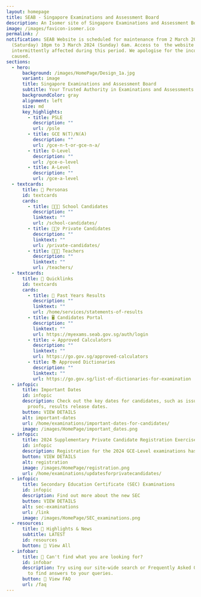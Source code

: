 ```yaml
---
layout: homepage
title: SEAB - Singapore Examinations and Assessment Board
description: An Isomer site of Singapore Examinations and Assessment Board
image: /images/favicon-isomer.ico
permalink: /
notification: SEAB Website is scheduled for maintenance from 2 March 2024
  (Saturday) 10pm to 3 March 2024 (Sunday) 6am. Access to  the website will be
  intermittently affected during this period. We apologise for the inconvenience
  caused.
sections:
  - hero:
      background: /images/HomePage/Design_1a.jpg
      variant: image
      title: Singapore Examinations and Assessment Board
      subtitle: Your Trusted Authority in Examinations and Assessments
      backgroundColor: gray
      alignment: left
      size: md
      key_highlights:
        - title: PSLE
          description: ""
          url: /psle
        - title: GCE N(T)/N(A)
          description: ""
          url: /gce-n-t-or-gce-n-a/
        - title: O-Level
          description: ""
          url: /gce-o-level
        - title: A-Level
          description: ""
          url: /gce-a-level
  - textcards:
      title: 👥 Personas
      id: textcards
      cards:
        - title: 👨🏻‍🎓 School Candidates
          description: ""
          linktext: ""
          url: /school-candidates/
        - title: 🙋🏻‍♀️ Private Candidates
          description: ""
          linktext: ""
          url: /private-candidates/
        - title: 👨🏻‍🏫 Teachers
          description: ""
          linktext: ""
          url: /teachers/
  - textcards:
      title: 🔗 Quicklinks
      id: textcards
      cards:
        - title: 📄 Past Years Results
          description: ""
          linktext: ""
          url: /home/services/statements-of-results
        - title: 🖥️ Candidates Portal
          description: ""
          linktext: ""
          url: https://myexams.seab.gov.sg/auth/login
        - title: ➗ Approved Calculators
          description: ""
          linktext: ""
          url: https://go.gov.sg/approved-calculators
        - title: 📚 Approved Dictionaries
          description: ""
          linktext: ""
          url: https://go.gov.sg/list-of-dictionaries-for-examination
  - infopic:
      title: Important Dates
      id: infopic
      description: Check out the key dates for candidates, such as issuance of entry
        proofs, results release dates.
      button: VIEW DETAILS
      alt: important-dates
      url: /home/examinations/important-dates-for-candidates/
      image: /images/HomePage/important_dates.png
  - infopic:
      title: 2024 Supplementary Private Candidate Registration Exercise
      id: infopic
      description: Registration for the 2024 GCE-Level examinations has ended.
      button: VIEW DETAILS
      alt: registration
      image: /images/HomePage/registration.png
      url: /home/examinations/updatesforprivatecandidates/
  - infopic:
      title: Secondary Education Certificate (SEC) Examinations
      id: infopic
      description: Find out more about the new SEC
      button: VIEW DETAILS
      alt: sec-examinations
      url: /link
      image: /images/HomePage/SEC_examinations.png
  - resources:
      title: 📰 Highlights & News
      subtitle: LATEST
      id: resources
      button: 🔎 View All
  - infobar:
      title: 💬 Can't find what you are looking for?
      id: infobar
      description: Try using our site-wide search or Frequently Asked Questions (FAQs)
        to find answers to your queries.
      button: 🔎 View FAQ
      url: /faq
---
```

